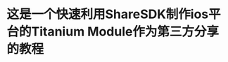 这是一个快速利用ShareSDK制作ios平台的Titanium Module作为第三方分享的教程
================================================================